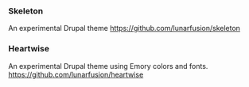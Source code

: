 ### Skeleton
An experimental Drupal theme
https://github.com/lunarfusion/skeleton

### Heartwise
An experimental Drupal theme using Emory colors and fonts.
https://github.com/lunarfusion/heartwise